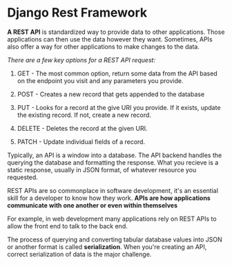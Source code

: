# Django Rest Framework

**A REST API** is standardized way to provide data to other applications. Those applications can then use the data however they want. Sometimes, APIs also offer a way for other applications to make changes to the data.

_There are a few key options for a REST API request:_

1. GET - The most common option, return some data from the API based on the endpoint you visit and any parameters you provide.

2. POST - Creates a new record that gets appended to the database

3. PUT - Looks for a record at the give URI you provide. If it exists, update the existing record. If not, create a new record.

4. DELETE - Deletes the record at the given URI.

5. PATCH - Update individual fields of a record.

Typically, an API is a window into a database. The API backend handles the querying the database and formatting the response. What you recieve is a static response, usually in JSON format, of whatever resource you requested.

REST APIs are so commonplace in software development, it's an essential skill for a developer to know how they work. **APIs are how applications communicate with one another or even within themselves**

For example, in web development many applications rely on REST APIs to allow the front end to talk to the back end.

The process of querying and converting tabular database values into JSON or another format is called **serialization**. When you're creating an API, correct serialization of data is the major challenge. 
